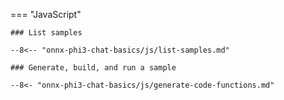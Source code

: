 === "JavaScript"

    ### List samples

    --8<-- "onnx-phi3-chat-basics/js/list-samples.md"

    ### Generate, build, and run a sample
    
    --8<- "onnx-phi3-chat-basics/js/generate-code-functions.md"
